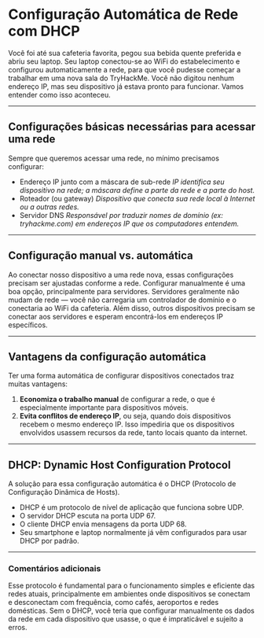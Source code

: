 # Configuração Automática de Rede com DHCP

Você foi até sua cafeteria favorita, pegou sua bebida quente preferida e abriu seu laptop. Seu laptop conectou-se ao WiFi do estabelecimento e configurou automaticamente a rede, para que você pudesse começar a trabalhar em uma nova sala do TryHackMe. Você não digitou nenhum endereço IP, mas seu dispositivo já estava pronto para funcionar. Vamos entender como isso aconteceu.

---

## Configurações básicas necessárias para acessar uma rede

Sempre que queremos acessar uma rede, no mínimo precisamos configurar:

- Endereço IP junto com a máscara de sub-rede
    _IP identifica seu dispositivo na rede; a máscara define a parte da rede e a parte do host._  
- Roteador (ou gateway)
      _Dispositivo que conecta sua rede local à Internet ou a outras redes._ 
- Servidor DNS
      _Responsável por traduzir nomes de domínio (ex: tryhackme.com) em endereços IP que os computadores entendem._
---

## Configuração manual vs. automática

Ao conectar nosso dispositivo a uma rede nova, essas configurações precisam ser ajustadas conforme a rede. Configurar manualmente é uma boa opção, principalmente para servidores. Servidores geralmente não mudam de rede — você não carregaria um controlador de domínio e o conectaria ao WiFi da cafeteria. Além disso, outros dispositivos precisam se conectar aos servidores e esperam encontrá-los em endereços IP específicos.

---

## Vantagens da configuração automática

Ter uma forma automática de configurar dispositivos conectados traz muitas vantagens:

1. **Economiza o trabalho manual** de configurar a rede, o que é especialmente importante para dispositivos móveis.
2. **Evita conflitos de endereço IP**, ou seja, quando dois dispositivos recebem o mesmo endereço IP. Isso impediria que os dispositivos envolvidos usassem recursos da rede, tanto locais quanto da internet.

---

## DHCP: Dynamic Host Configuration Protocol

A solução para essa configuração automática é o DHCP (Protocolo de Configuração Dinâmica de Hosts). 

- DHCP é um protocolo de nível de aplicação que funciona sobre UDP.
- O servidor DHCP escuta na porta UDP 67.
- O cliente DHCP envia mensagens da porta UDP 68.
- Seu smartphone e laptop normalmente já vêm configurados para usar DHCP por padrão.

---

### Comentários adicionais

Esse protocolo é fundamental para o funcionamento simples e eficiente das redes atuais, principalmente em ambientes onde dispositivos se conectam e desconectam com frequência, como cafés, aeroportos e redes domésticas. Sem o DHCP, você teria que configurar manualmente os dados da rede em cada dispositivo que usasse, o que é impraticável e sujeito a erros.
